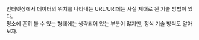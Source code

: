 인터넷상에서 데이터의 위치를 나타내는 URL/URI에는 사실 제대로 된 기술 방법이 있다.  
평소에 흔히 볼 수 있는 형태에는 생략되어 있는 부분이 많지만, 정식 기술 방식도 알아보자.  
  
